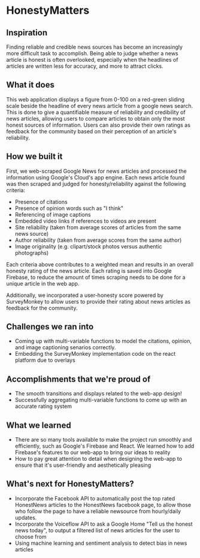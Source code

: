 # HonestyMatters

## Inspiration

Finding reliable and credible news sources has become an increasingly more difficult task to accomplish. Being able to judge whether a news article is honest is often overlooked, especially when the headlines of articles are written less for accuracy, and more to attract clicks. 

## What it does

This web application displays a figure from 0-100 on a red-green sliding scale beside the headline of every news article from a google news search. This is done to give a quantifiable measure of reliability and credibility of news articles, allowing users to compare articles to obtain only the most honest sources of information. Users can also provide their own ratings as feedback for the community based on their perception of an article's reliability.

## How we built it

First, we web-scraped Google News for news articles and processed the information using Google's Cloud's app engine. Each news article found was then scraped and judged for honesty/reliability against the following criteria:

- Presence of citations
- Presence of opinion words such as "I think"
- Referencing of image captions
- Embedded video links if references to videos are present
- Site reliability (taken from average scores of articles from the same news source) 
- Author reliability (taken from average scores from the same author) 
- Image originality (e.g. clipart/stock photos versus authentic photographs)

Each criteria above contributes to a weighted mean and results in an overall honesty rating of the news article. Each rating is saved into Google Firebase, to reduce the amount of times scraping needs to be done for a unique article in the web app.

Additionally, we incorporated a user-honesty score powered by SurveyMonkey to allow users to provide their rating about news articles as feedback for the community.

## Challenges we ran into

- Coming up with multi-variable functions to model the citations, opinion, and image captioning senarios correctly.
- Embedding the SurveyMonkey implementation code on the react platform due to overlays 

## Accomplishments that we're proud of

- The smooth transitions and displays related to the web-app design!
- Successfully aggregating multi-variable functions to come up with an accurate rating system

## What we learned

- There are so many tools available to make the project run smoothly and efficiently, such as Google's Firebase and React. We learned how to add Firebase's features to our web-app to bring our ideas to reality
- How to pay great attention to detail when designing the web-app to ensure that it's user-friendly and aesthetically pleasing

## What's next for HonestyMatters?

- Incorporate the Facebook API to automatically post the top rated HonestNews articles to the HonestNews facebook page, to allow those who follow the page to have a reliable newsource from hourly/daily updates.
- Incorporate the Voiceflow API to ask a Google Home "Tell us the honest news today", to output a filtered list of news articles for the user to choose from
- Using machine learning and sentiment analysis to detect bias in news articles

